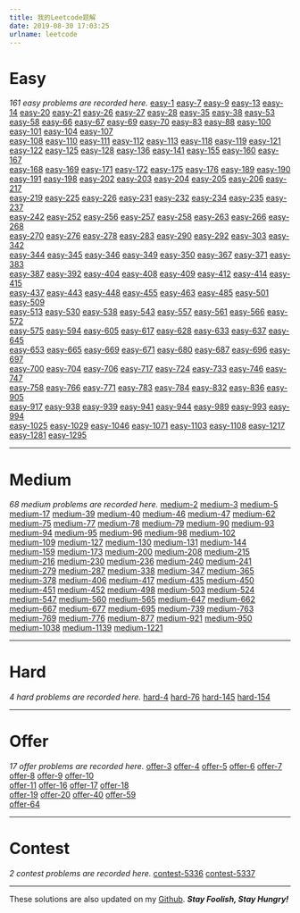 ```yaml
---
title: 我的Leetcode题解
date: 2019-08-30 17:03:25
urlname: leetcode
---
```


# Easy
*161 easy problems are recorded here.*
[easy-1](https://github.com/david990917/My-LeetCode-Solutions/blob/master/leetcode/easy-1.md)	[easy-7](https://github.com/david990917/My-LeetCode-Solutions/blob/master/leetcode/easy-7.md)	[easy-9](https://github.com/david990917/My-LeetCode-Solutions/blob/master/leetcode/easy-9.md)	[easy-13](https://github.com/david990917/My-LeetCode-Solutions/blob/master/leetcode/easy-13.md)	[easy-14](https://github.com/david990917/My-LeetCode-Solutions/blob/master/leetcode/easy-14.md)	[easy-20](https://github.com/david990917/My-LeetCode-Solutions/blob/master/leetcode/easy-20.md)	[easy-21](https://github.com/david990917/My-LeetCode-Solutions/blob/master/leetcode/easy-21.md)	[easy-26](https://github.com/david990917/My-LeetCode-Solutions/blob/master/leetcode/easy-26.md)	
[easy-27](https://github.com/david990917/My-LeetCode-Solutions/blob/master/leetcode/easy-27.md)	[easy-28](https://github.com/david990917/My-LeetCode-Solutions/blob/master/leetcode/easy-28.md)	[easy-35](https://github.com/david990917/My-LeetCode-Solutions/blob/master/leetcode/easy-35.md)	[easy-38](https://github.com/david990917/My-LeetCode-Solutions/blob/master/leetcode/easy-38.md)	[easy-53](https://github.com/david990917/My-LeetCode-Solutions/blob/master/leetcode/easy-53.md)	[easy-58](https://github.com/david990917/My-LeetCode-Solutions/blob/master/leetcode/easy-58.md)	[easy-66](https://github.com/david990917/My-LeetCode-Solutions/blob/master/leetcode/easy-66.md)	[easy-67](https://github.com/david990917/My-LeetCode-Solutions/blob/master/leetcode/easy-67.md)	
[easy-69](https://github.com/david990917/My-LeetCode-Solutions/blob/master/leetcode/easy-69.md)	[easy-70](https://github.com/david990917/My-LeetCode-Solutions/blob/master/leetcode/easy-70.md)	[easy-83](https://github.com/david990917/My-LeetCode-Solutions/blob/master/leetcode/easy-83.md)	[easy-88](https://github.com/david990917/My-LeetCode-Solutions/blob/master/leetcode/easy-88.md)	[easy-100](https://github.com/david990917/My-LeetCode-Solutions/blob/master/leetcode/easy-100.md)	[easy-101](https://github.com/david990917/My-LeetCode-Solutions/blob/master/leetcode/easy-101.md)	[easy-104](https://github.com/david990917/My-LeetCode-Solutions/blob/master/leetcode/easy-104.md)	[easy-107](https://github.com/david990917/My-LeetCode-Solutions/blob/master/leetcode/easy-107.md)	
[easy-108](https://github.com/david990917/My-LeetCode-Solutions/blob/master/leetcode/easy-108.md)	[easy-110](https://github.com/david990917/My-LeetCode-Solutions/blob/master/leetcode/easy-110.md)	[easy-111](https://github.com/david990917/My-LeetCode-Solutions/blob/master/leetcode/easy-111.md)	[easy-112](https://github.com/david990917/My-LeetCode-Solutions/blob/master/leetcode/easy-112.md)	[easy-113](https://github.com/david990917/My-LeetCode-Solutions/blob/master/leetcode/easy-113.md)	[easy-118](https://github.com/david990917/My-LeetCode-Solutions/blob/master/leetcode/easy-118.md)	[easy-119](https://github.com/david990917/My-LeetCode-Solutions/blob/master/leetcode/easy-119.md)	[easy-121](https://github.com/david990917/My-LeetCode-Solutions/blob/master/leetcode/easy-121.md)	
[easy-122](https://github.com/david990917/My-LeetCode-Solutions/blob/master/leetcode/easy-122.md)	[easy-125](https://github.com/david990917/My-LeetCode-Solutions/blob/master/leetcode/easy-125.md)	[easy-128](https://github.com/david990917/My-LeetCode-Solutions/blob/master/leetcode/easy-128.md)	[easy-136](https://github.com/david990917/My-LeetCode-Solutions/blob/master/leetcode/easy-136.md)	[easy-141](https://github.com/david990917/My-LeetCode-Solutions/blob/master/leetcode/easy-141.md)	[easy-155](https://github.com/david990917/My-LeetCode-Solutions/blob/master/leetcode/easy-155.md)	[easy-160](https://github.com/david990917/My-LeetCode-Solutions/blob/master/leetcode/easy-160.md)	[easy-167](https://github.com/david990917/My-LeetCode-Solutions/blob/master/leetcode/easy-167.md)	
[easy-168](https://github.com/david990917/My-LeetCode-Solutions/blob/master/leetcode/easy-168.md)	[easy-169](https://github.com/david990917/My-LeetCode-Solutions/blob/master/leetcode/easy-169.md)	[easy-171](https://github.com/david990917/My-LeetCode-Solutions/blob/master/leetcode/easy-171.md)	[easy-172](https://github.com/david990917/My-LeetCode-Solutions/blob/master/leetcode/easy-172.md)	[easy-175](https://github.com/david990917/My-LeetCode-Solutions/blob/master/leetcode/easy-175.md)	[easy-176](https://github.com/david990917/My-LeetCode-Solutions/blob/master/leetcode/easy-176.md)	[easy-189](https://github.com/david990917/My-LeetCode-Solutions/blob/master/leetcode/easy-189.md)	[easy-190](https://github.com/david990917/My-LeetCode-Solutions/blob/master/leetcode/easy-190.md)	
[easy-191](https://github.com/david990917/My-LeetCode-Solutions/blob/master/leetcode/easy-191.md)	[easy-198](https://github.com/david990917/My-LeetCode-Solutions/blob/master/leetcode/easy-198.md)	[easy-202](https://github.com/david990917/My-LeetCode-Solutions/blob/master/leetcode/easy-202.md)	[easy-203](https://github.com/david990917/My-LeetCode-Solutions/blob/master/leetcode/easy-203.md)	[easy-204](https://github.com/david990917/My-LeetCode-Solutions/blob/master/leetcode/easy-204.md)	[easy-205](https://github.com/david990917/My-LeetCode-Solutions/blob/master/leetcode/easy-205.md)	[easy-206](https://github.com/david990917/My-LeetCode-Solutions/blob/master/leetcode/easy-206.md)	[easy-217](https://github.com/david990917/My-LeetCode-Solutions/blob/master/leetcode/easy-217.md)	
[easy-219](https://github.com/david990917/My-LeetCode-Solutions/blob/master/leetcode/easy-219.md)	[easy-225](https://github.com/david990917/My-LeetCode-Solutions/blob/master/leetcode/easy-225.md)	[easy-226](https://github.com/david990917/My-LeetCode-Solutions/blob/master/leetcode/easy-226.md)	[easy-231](https://github.com/david990917/My-LeetCode-Solutions/blob/master/leetcode/easy-231.md)	[easy-232](https://github.com/david990917/My-LeetCode-Solutions/blob/master/leetcode/easy-232.md)	[easy-234](https://github.com/david990917/My-LeetCode-Solutions/blob/master/leetcode/easy-234.md)	[easy-235](https://github.com/david990917/My-LeetCode-Solutions/blob/master/leetcode/easy-235.md)	[easy-237](https://github.com/david990917/My-LeetCode-Solutions/blob/master/leetcode/easy-237.md)	
[easy-242](https://github.com/david990917/My-LeetCode-Solutions/blob/master/leetcode/easy-242.md)	[easy-252](https://github.com/david990917/My-LeetCode-Solutions/blob/master/leetcode/easy-252.md)	[easy-256](https://github.com/david990917/My-LeetCode-Solutions/blob/master/leetcode/easy-256.md)	[easy-257](https://github.com/david990917/My-LeetCode-Solutions/blob/master/leetcode/easy-257.md)	[easy-258](https://github.com/david990917/My-LeetCode-Solutions/blob/master/leetcode/easy-258.md)	[easy-263](https://github.com/david990917/My-LeetCode-Solutions/blob/master/leetcode/easy-263.md)	[easy-266](https://github.com/david990917/My-LeetCode-Solutions/blob/master/leetcode/easy-266.md)	[easy-268](https://github.com/david990917/My-LeetCode-Solutions/blob/master/leetcode/easy-268.md)	
[easy-270](https://github.com/david990917/My-LeetCode-Solutions/blob/master/leetcode/easy-270.md)	[easy-276](https://github.com/david990917/My-LeetCode-Solutions/blob/master/leetcode/easy-276.md)	[easy-278](https://github.com/david990917/My-LeetCode-Solutions/blob/master/leetcode/easy-278.md)	[easy-283](https://github.com/david990917/My-LeetCode-Solutions/blob/master/leetcode/easy-283.md)	[easy-290](https://github.com/david990917/My-LeetCode-Solutions/blob/master/leetcode/easy-290.md)	[easy-292](https://github.com/david990917/My-LeetCode-Solutions/blob/master/leetcode/easy-292.md)	[easy-303](https://github.com/david990917/My-LeetCode-Solutions/blob/master/leetcode/easy-303.md)	[easy-342](https://github.com/david990917/My-LeetCode-Solutions/blob/master/leetcode/easy-342.md)	
[easy-344](https://github.com/david990917/My-LeetCode-Solutions/blob/master/leetcode/easy-344.md)	[easy-345](https://github.com/david990917/My-LeetCode-Solutions/blob/master/leetcode/easy-345.md)	[easy-346](https://github.com/david990917/My-LeetCode-Solutions/blob/master/leetcode/easy-346.md)	[easy-349](https://github.com/david990917/My-LeetCode-Solutions/blob/master/leetcode/easy-349.md)	[easy-350](https://github.com/david990917/My-LeetCode-Solutions/blob/master/leetcode/easy-350.md)	[easy-367](https://github.com/david990917/My-LeetCode-Solutions/blob/master/leetcode/easy-367.md)	[easy-371](https://github.com/david990917/My-LeetCode-Solutions/blob/master/leetcode/easy-371.md)	[easy-383](https://github.com/david990917/My-LeetCode-Solutions/blob/master/leetcode/easy-383.md)	
[easy-387](https://github.com/david990917/My-LeetCode-Solutions/blob/master/leetcode/easy-387.md)	[easy-392](https://github.com/david990917/My-LeetCode-Solutions/blob/master/leetcode/easy-392.md)	[easy-404](https://github.com/david990917/My-LeetCode-Solutions/blob/master/leetcode/easy-404.md)	[easy-408](https://github.com/david990917/My-LeetCode-Solutions/blob/master/leetcode/easy-408.md)	[easy-409](https://github.com/david990917/My-LeetCode-Solutions/blob/master/leetcode/easy-409.md)	[easy-412](https://github.com/david990917/My-LeetCode-Solutions/blob/master/leetcode/easy-412.md)	[easy-414](https://github.com/david990917/My-LeetCode-Solutions/blob/master/leetcode/easy-414.md)	[easy-415](https://github.com/david990917/My-LeetCode-Solutions/blob/master/leetcode/easy-415.md)	
[easy-437](https://github.com/david990917/My-LeetCode-Solutions/blob/master/leetcode/easy-437.md)	[easy-443](https://github.com/david990917/My-LeetCode-Solutions/blob/master/leetcode/easy-443.md)	[easy-448](https://github.com/david990917/My-LeetCode-Solutions/blob/master/leetcode/easy-448.md)	[easy-455](https://github.com/david990917/My-LeetCode-Solutions/blob/master/leetcode/easy-455.md)	[easy-463](https://github.com/david990917/My-LeetCode-Solutions/blob/master/leetcode/easy-463.md)	[easy-485](https://github.com/david990917/My-LeetCode-Solutions/blob/master/leetcode/easy-485.md)	[easy-501](https://github.com/david990917/My-LeetCode-Solutions/blob/master/leetcode/easy-501.md)	[easy-509](https://github.com/david990917/My-LeetCode-Solutions/blob/master/leetcode/easy-509.md)	
[easy-513](https://github.com/david990917/My-LeetCode-Solutions/blob/master/leetcode/easy-513.md)	[easy-530](https://github.com/david990917/My-LeetCode-Solutions/blob/master/leetcode/easy-530.md)	[easy-538](https://github.com/david990917/My-LeetCode-Solutions/blob/master/leetcode/easy-538.md)	[easy-543](https://github.com/david990917/My-LeetCode-Solutions/blob/master/leetcode/easy-543.md)	[easy-557](https://github.com/david990917/My-LeetCode-Solutions/blob/master/leetcode/easy-557.md)	[easy-561](https://github.com/david990917/My-LeetCode-Solutions/blob/master/leetcode/easy-561.md)	[easy-566](https://github.com/david990917/My-LeetCode-Solutions/blob/master/leetcode/easy-566.md)	[easy-572](https://github.com/david990917/My-LeetCode-Solutions/blob/master/leetcode/easy-572.md)	
[easy-575](https://github.com/david990917/My-LeetCode-Solutions/blob/master/leetcode/easy-575.md)	[easy-594](https://github.com/david990917/My-LeetCode-Solutions/blob/master/leetcode/easy-594.md)	[easy-605](https://github.com/david990917/My-LeetCode-Solutions/blob/master/leetcode/easy-605.md)	[easy-617](https://github.com/david990917/My-LeetCode-Solutions/blob/master/leetcode/easy-617.md)	[easy-628](https://github.com/david990917/My-LeetCode-Solutions/blob/master/leetcode/easy-628.md)	[easy-633](https://github.com/david990917/My-LeetCode-Solutions/blob/master/leetcode/easy-633.md)	[easy-637](https://github.com/david990917/My-LeetCode-Solutions/blob/master/leetcode/easy-637.md)	[easy-645](https://github.com/david990917/My-LeetCode-Solutions/blob/master/leetcode/easy-645.md)	
[easy-653](https://github.com/david990917/My-LeetCode-Solutions/blob/master/leetcode/easy-653.md)	[easy-665](https://github.com/david990917/My-LeetCode-Solutions/blob/master/leetcode/easy-665.md)	[easy-669](https://github.com/david990917/My-LeetCode-Solutions/blob/master/leetcode/easy-669.md)	[easy-671](https://github.com/david990917/My-LeetCode-Solutions/blob/master/leetcode/easy-671.md)	[easy-680](https://github.com/david990917/My-LeetCode-Solutions/blob/master/leetcode/easy-680.md)	[easy-687](https://github.com/david990917/My-LeetCode-Solutions/blob/master/leetcode/easy-687.md)	[easy-696](https://github.com/david990917/My-LeetCode-Solutions/blob/master/leetcode/easy-696.md)	[easy-697](https://github.com/david990917/My-LeetCode-Solutions/blob/master/leetcode/easy-697.md)	
[easy-700](https://github.com/david990917/My-LeetCode-Solutions/blob/master/leetcode/easy-700.md)	[easy-704](https://github.com/david990917/My-LeetCode-Solutions/blob/master/leetcode/easy-704.md)	[easy-706](https://github.com/david990917/My-LeetCode-Solutions/blob/master/leetcode/easy-706.md)	[easy-717](https://github.com/david990917/My-LeetCode-Solutions/blob/master/leetcode/easy-717.md)	[easy-724](https://github.com/david990917/My-LeetCode-Solutions/blob/master/leetcode/easy-724.md)	[easy-733](https://github.com/david990917/My-LeetCode-Solutions/blob/master/leetcode/easy-733.md)	[easy-746](https://github.com/david990917/My-LeetCode-Solutions/blob/master/leetcode/easy-746.md)	[easy-747](https://github.com/david990917/My-LeetCode-Solutions/blob/master/leetcode/easy-747.md)	
[easy-758](https://github.com/david990917/My-LeetCode-Solutions/blob/master/leetcode/easy-758.md)	[easy-766](https://github.com/david990917/My-LeetCode-Solutions/blob/master/leetcode/easy-766.md)	[easy-771](https://github.com/david990917/My-LeetCode-Solutions/blob/master/leetcode/easy-771.md)	[easy-783](https://github.com/david990917/My-LeetCode-Solutions/blob/master/leetcode/easy-783.md)	[easy-784](https://github.com/david990917/My-LeetCode-Solutions/blob/master/leetcode/easy-784.md)	[easy-832](https://github.com/david990917/My-LeetCode-Solutions/blob/master/leetcode/easy-832.md)	[easy-836](https://github.com/david990917/My-LeetCode-Solutions/blob/master/leetcode/easy-836.md)	[easy-905](https://github.com/david990917/My-LeetCode-Solutions/blob/master/leetcode/easy-905.md)	
[easy-917](https://github.com/david990917/My-LeetCode-Solutions/blob/master/leetcode/easy-917.md)	[easy-938](https://github.com/david990917/My-LeetCode-Solutions/blob/master/leetcode/easy-938.md)	[easy-939](https://github.com/david990917/My-LeetCode-Solutions/blob/master/leetcode/easy-939.md)	[easy-941](https://github.com/david990917/My-LeetCode-Solutions/blob/master/leetcode/easy-941.md)	[easy-944](https://github.com/david990917/My-LeetCode-Solutions/blob/master/leetcode/easy-944.md)	[easy-989](https://github.com/david990917/My-LeetCode-Solutions/blob/master/leetcode/easy-989.md)	[easy-993](https://github.com/david990917/My-LeetCode-Solutions/blob/master/leetcode/easy-993.md)	[easy-994](https://github.com/david990917/My-LeetCode-Solutions/blob/master/leetcode/easy-994.md)	
[easy-1025](https://github.com/david990917/My-LeetCode-Solutions/blob/master/leetcode/easy-1025.md)	[easy-1029](https://github.com/david990917/My-LeetCode-Solutions/blob/master/leetcode/easy-1029.md)	[easy-1046](https://github.com/david990917/My-LeetCode-Solutions/blob/master/leetcode/easy-1046.md)	[easy-1071](https://github.com/david990917/My-LeetCode-Solutions/blob/master/leetcode/easy-1071.md)	[easy-1103](https://github.com/david990917/My-LeetCode-Solutions/blob/master/leetcode/easy-1103.md)	[easy-1108](https://github.com/david990917/My-LeetCode-Solutions/blob/master/leetcode/easy-1108.md)	[easy-1217](https://github.com/david990917/My-LeetCode-Solutions/blob/master/leetcode/easy-1217.md)	[easy-1281](https://github.com/david990917/My-LeetCode-Solutions/blob/master/leetcode/easy-1281.md)	
[easy-1295](https://github.com/david990917/My-LeetCode-Solutions/blob/master/leetcode/easy-1295.md)	

---
# Medium
*68 medium problems are recorded here.*
[medium-2](https://github.com/david990917/My-LeetCode-Solutions/blob/master/leetcode/medium-2.md)	[medium-3](https://github.com/david990917/My-LeetCode-Solutions/blob/master/leetcode/medium-3.md)	[medium-5](https://github.com/david990917/My-LeetCode-Solutions/blob/master/leetcode/medium-5.md)	[medium-17](https://github.com/david990917/My-LeetCode-Solutions/blob/master/leetcode/medium-17.md)	[medium-39](https://github.com/david990917/My-LeetCode-Solutions/blob/master/leetcode/medium-39.md)	
[medium-40](https://github.com/david990917/My-LeetCode-Solutions/blob/master/leetcode/medium-40.md)	[medium-46](https://github.com/david990917/My-LeetCode-Solutions/blob/master/leetcode/medium-46.md)	[medium-47](https://github.com/david990917/My-LeetCode-Solutions/blob/master/leetcode/medium-47.md)	[medium-62](https://github.com/david990917/My-LeetCode-Solutions/blob/master/leetcode/medium-62.md)	[medium-75](https://github.com/david990917/My-LeetCode-Solutions/blob/master/leetcode/medium-75.md)	
[medium-77](https://github.com/david990917/My-LeetCode-Solutions/blob/master/leetcode/medium-77.md)	[medium-78](https://github.com/david990917/My-LeetCode-Solutions/blob/master/leetcode/medium-78.md)	[medium-79](https://github.com/david990917/My-LeetCode-Solutions/blob/master/leetcode/medium-79.md)	[medium-90](https://github.com/david990917/My-LeetCode-Solutions/blob/master/leetcode/medium-90.md)	[medium-93](https://github.com/david990917/My-LeetCode-Solutions/blob/master/leetcode/medium-93.md)	
[medium-94](https://github.com/david990917/My-LeetCode-Solutions/blob/master/leetcode/medium-94.md)	[medium-95](https://github.com/david990917/My-LeetCode-Solutions/blob/master/leetcode/medium-95.md)	[medium-96](https://github.com/david990917/My-LeetCode-Solutions/blob/master/leetcode/medium-96.md)	[medium-98](https://github.com/david990917/My-LeetCode-Solutions/blob/master/leetcode/medium-98.md)	[medium-102](https://github.com/david990917/My-LeetCode-Solutions/blob/master/leetcode/medium-102.md)	
[medium-109](https://github.com/david990917/My-LeetCode-Solutions/blob/master/leetcode/medium-109.md)	[medium-127](https://github.com/david990917/My-LeetCode-Solutions/blob/master/leetcode/medium-127.md)	[medium-130](https://github.com/david990917/My-LeetCode-Solutions/blob/master/leetcode/medium-130.md)	[medium-131](https://github.com/david990917/My-LeetCode-Solutions/blob/master/leetcode/medium-131.md)	[medium-144](https://github.com/david990917/My-LeetCode-Solutions/blob/master/leetcode/medium-144.md)	
[medium-159](https://github.com/david990917/My-LeetCode-Solutions/blob/master/leetcode/medium-159.md)	[medium-173](https://github.com/david990917/My-LeetCode-Solutions/blob/master/leetcode/medium-173.md)	[medium-200](https://github.com/david990917/My-LeetCode-Solutions/blob/master/leetcode/medium-200.md)	[medium-208](https://github.com/david990917/My-LeetCode-Solutions/blob/master/leetcode/medium-208.md)	[medium-215](https://github.com/david990917/My-LeetCode-Solutions/blob/master/leetcode/medium-215.md)	
[medium-216](https://github.com/david990917/My-LeetCode-Solutions/blob/master/leetcode/medium-216.md)	[medium-230](https://github.com/david990917/My-LeetCode-Solutions/blob/master/leetcode/medium-230.md)	[medium-236](https://github.com/david990917/My-LeetCode-Solutions/blob/master/leetcode/medium-236.md)	[medium-240](https://github.com/david990917/My-LeetCode-Solutions/blob/master/leetcode/medium-240.md)	[medium-241](https://github.com/david990917/My-LeetCode-Solutions/blob/master/leetcode/medium-241.md)	
[medium-279](https://github.com/david990917/My-LeetCode-Solutions/blob/master/leetcode/medium-279.md)	[medium-287](https://github.com/david990917/My-LeetCode-Solutions/blob/master/leetcode/medium-287.md)	[medium-338](https://github.com/david990917/My-LeetCode-Solutions/blob/master/leetcode/medium-338.md)	[medium-347](https://github.com/david990917/My-LeetCode-Solutions/blob/master/leetcode/medium-347.md)	[medium-365](https://github.com/david990917/My-LeetCode-Solutions/blob/master/leetcode/medium-365.md)	
[medium-378](https://github.com/david990917/My-LeetCode-Solutions/blob/master/leetcode/medium-378.md)	[medium-406](https://github.com/david990917/My-LeetCode-Solutions/blob/master/leetcode/medium-406.md)	[medium-417](https://github.com/david990917/My-LeetCode-Solutions/blob/master/leetcode/medium-417.md)	[medium-435](https://github.com/david990917/My-LeetCode-Solutions/blob/master/leetcode/medium-435.md)	[medium-450](https://github.com/david990917/My-LeetCode-Solutions/blob/master/leetcode/medium-450.md)	
[medium-451](https://github.com/david990917/My-LeetCode-Solutions/blob/master/leetcode/medium-451.md)	[medium-452](https://github.com/david990917/My-LeetCode-Solutions/blob/master/leetcode/medium-452.md)	[medium-498](https://github.com/david990917/My-LeetCode-Solutions/blob/master/leetcode/medium-498.md)	[medium-503](https://github.com/david990917/My-LeetCode-Solutions/blob/master/leetcode/medium-503.md)	[medium-524](https://github.com/david990917/My-LeetCode-Solutions/blob/master/leetcode/medium-524.md)	
[medium-547](https://github.com/david990917/My-LeetCode-Solutions/blob/master/leetcode/medium-547.md)	[medium-560](https://github.com/david990917/My-LeetCode-Solutions/blob/master/leetcode/medium-560.md)	[medium-565](https://github.com/david990917/My-LeetCode-Solutions/blob/master/leetcode/medium-565.md)	[medium-647](https://github.com/david990917/My-LeetCode-Solutions/blob/master/leetcode/medium-647.md)	[medium-662](https://github.com/david990917/My-LeetCode-Solutions/blob/master/leetcode/medium-662.md)	
[medium-667](https://github.com/david990917/My-LeetCode-Solutions/blob/master/leetcode/medium-667.md)	[medium-677](https://github.com/david990917/My-LeetCode-Solutions/blob/master/leetcode/medium-677.md)	[medium-695](https://github.com/david990917/My-LeetCode-Solutions/blob/master/leetcode/medium-695.md)	[medium-739](https://github.com/david990917/My-LeetCode-Solutions/blob/master/leetcode/medium-739.md)	[medium-763](https://github.com/david990917/My-LeetCode-Solutions/blob/master/leetcode/medium-763.md)	
[medium-769](https://github.com/david990917/My-LeetCode-Solutions/blob/master/leetcode/medium-769.md)	[medium-776](https://github.com/david990917/My-LeetCode-Solutions/blob/master/leetcode/medium-776.md)	[medium-877](https://github.com/david990917/My-LeetCode-Solutions/blob/master/leetcode/medium-877.md)	[medium-921](https://github.com/david990917/My-LeetCode-Solutions/blob/master/leetcode/medium-921.md)	[medium-950](https://github.com/david990917/My-LeetCode-Solutions/blob/master/leetcode/medium-950.md)	
[medium-1038](https://github.com/david990917/My-LeetCode-Solutions/blob/master/leetcode/medium-1038.md)	[medium-1139](https://github.com/david990917/My-LeetCode-Solutions/blob/master/leetcode/medium-1139.md)	[medium-1221](https://github.com/david990917/My-LeetCode-Solutions/blob/master/leetcode/medium-1221.md)	

---
# Hard
*4 hard problems are recorded here.*
[hard-4](https://github.com/david990917/My-LeetCode-Solutions/blob/master/leetcode/hard-4.md)	[hard-76](https://github.com/david990917/My-LeetCode-Solutions/blob/master/leetcode/hard-76.md)	[hard-145](https://github.com/david990917/My-LeetCode-Solutions/blob/master/leetcode/hard-145.md)	[hard-154](https://github.com/david990917/My-LeetCode-Solutions/blob/master/leetcode/hard-154.md)	

---
# Offer
*17 offer problems are recorded here.*
[offer-3](https://github.com/david990917/My-LeetCode-Solutions/blob/master/leetcode/offer-3.md)	[offer-4](https://github.com/david990917/My-LeetCode-Solutions/blob/master/leetcode/offer-4.md)	[offer-5](https://github.com/david990917/My-LeetCode-Solutions/blob/master/leetcode/offer-5.md)	[offer-6](https://github.com/david990917/My-LeetCode-Solutions/blob/master/leetcode/offer-6.md)	
[offer-7](https://github.com/david990917/My-LeetCode-Solutions/blob/master/leetcode/offer-7.md)	[offer-8](https://github.com/david990917/My-LeetCode-Solutions/blob/master/leetcode/offer-8.md)	[offer-9](https://github.com/david990917/My-LeetCode-Solutions/blob/master/leetcode/offer-9.md)	[offer-10](https://github.com/david990917/My-LeetCode-Solutions/blob/master/leetcode/offer-10.md)	
[offer-11](https://github.com/david990917/My-LeetCode-Solutions/blob/master/leetcode/offer-11.md)	[offer-16](https://github.com/david990917/My-LeetCode-Solutions/blob/master/leetcode/offer-16.md)	[offer-17](https://github.com/david990917/My-LeetCode-Solutions/blob/master/leetcode/offer-17.md)	[offer-18](https://github.com/david990917/My-LeetCode-Solutions/blob/master/leetcode/offer-18.md)	
[offer-19](https://github.com/david990917/My-LeetCode-Solutions/blob/master/leetcode/offer-19.md)	[offer-20](https://github.com/david990917/My-LeetCode-Solutions/blob/master/leetcode/offer-20.md)	[offer-40](https://github.com/david990917/My-LeetCode-Solutions/blob/master/leetcode/offer-40.md)	[offer-59](https://github.com/david990917/My-LeetCode-Solutions/blob/master/leetcode/offer-59.md)	
[offer-64](https://github.com/david990917/My-LeetCode-Solutions/blob/master/leetcode/offer-64.md)	

---
# Contest
*2 contest problems are recorded here.*
[contest-5336](https://github.com/david990917/My-LeetCode-Solutions/blob/master/leetcode/contest-5336.md)	[contest-5337](https://github.com/david990917/My-LeetCode-Solutions/blob/master/leetcode/contest-5337.md)	

---
These solutions are also updated on my [Github](https://github.com/david990917/My-LeetCode-Solutions).
***Stay Foolish, Stay Hungry!***